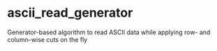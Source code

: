 # ascii_read_generator
Generator-based algorithm to read ASCII data while applying row- and column-wise cuts on the fly
